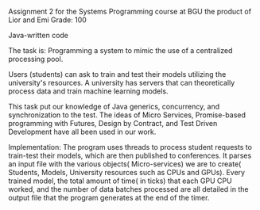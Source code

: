 Assignment 2 for the Systems Programming course at BGU the product of Lior and Emi Grade: 100

Java-written code

The task is:
Programming a system to mimic the use of a centralized processing pool.

Users (students) can ask to train and test their models utilizing the university's resources. A university has servers that can theoretically process data and train machine learning models.

This task put our knowledge of Java generics, concurrency, and synchronization to the test. The ideas of Micro Services, Promise-based programming with Futures, Design by Contract, and Test Driven Development have all been used in our work.

Implementation:
The program uses threads to process student requests to train-test their models, which are then published to conferences. It parses an input file with the various objects( Micro-services) we are to create( Students, Models, University resources such as CPUs and GPUs). Every trained model, the total amount of time( in ticks) that each GPU CPU worked, and the number of data batches processed are all detailed in the output file that the program generates at the end of the timer.
